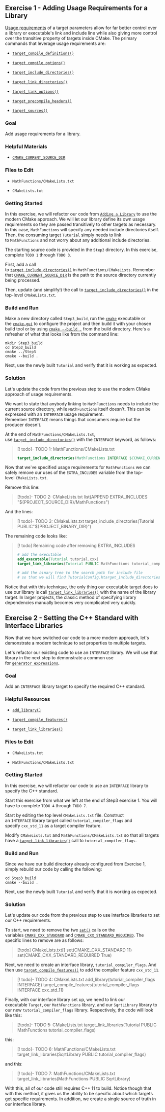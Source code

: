 ## Exercise 1 - Adding Usage Requirements for a Library

[Usage requirements](https://cmake.org/cmake/help/latest/manual/cmake-buildsystem.7.html#target-usage-requirements) of a target parameters allow for far better control over a library or executable's link and include line while also giving more control over the transitive property of targets inside CMake. The primary commands that leverage usage requirements are:

- [`target_compile_definitions()`](https://cmake.org/cmake/help/latest/command/target_compile_definitions.html#command:target_compile_definitions "target_compile_definitions")
    
- [`target_compile_options()`](https://cmake.org/cmake/help/latest/command/target_compile_options.html#command:target_compile_options "target_compile_options")
    
- [`target_include_directories()`](https://cmake.org/cmake/help/latest/command/target_include_directories.html#command:target_include_directories "target_include_directories")
    
- [`target_link_directories()`](https://cmake.org/cmake/help/latest/command/target_link_directories.html#command:target_link_directories "target_link_directories")
    
- [`target_link_options()`](https://cmake.org/cmake/help/latest/command/target_link_options.html#command:target_link_options "target_link_options")
    
- [`target_precompile_headers()`](https://cmake.org/cmake/help/latest/command/target_precompile_headers.html#command:target_precompile_headers "target_precompile_headers")
    
- [`target_sources()`](https://cmake.org/cmake/help/latest/command/target_sources.html#command:target_sources "target_sources")
    

### Goal

Add usage requirements for a library.

### Helpful Materials

- [`CMAKE_CURRENT_SOURCE_DIR`](https://cmake.org/cmake/help/latest/variable/CMAKE_CURRENT_SOURCE_DIR.html#variable:CMAKE_CURRENT_SOURCE_DIR "CMAKE_CURRENT_SOURCE_DIR")
    

### Files to Edit

- `MathFunctions/CMakeLists.txt`
    
- `CMakeLists.txt`
    

### Getting Started

In this exercise, we will refactor our code from [`Adding a Library`](https://cmake.org/cmake/help/latest/guide/tutorial/Adding%20a%20Library.html#guide:tutorial/Adding%20a%20Library "tutorial/Adding a Library") to use the modern CMake approach. We will let our library define its own usage requirements so they are passed transitively to other targets as necessary. In this case, `MathFunctions` will specify any needed include directories itself. Then, the consuming target `Tutorial` simply needs to link to `MathFunctions` and not worry about any additional include directories.

The starting source code is provided in the `Step3` directory. In this exercise, complete `TODO 1` through `TODO 3`.

First, add a call to [`target_include_directories()`](https://cmake.org/cmake/help/latest/command/target_include_directories.html#command:target_include_directories "target_include_directories") in `MathFunctions/CMakeLists`. Remember that [`CMAKE_CURRENT_SOURCE_DIR`](https://cmake.org/cmake/help/latest/variable/CMAKE_CURRENT_SOURCE_DIR.html#variable:CMAKE_CURRENT_SOURCE_DIR "CMAKE_CURRENT_SOURCE_DIR") is the path to the source directory currently being processed.

Then, update (and simplify!) the call to [`target_include_directories()`](https://cmake.org/cmake/help/latest/command/target_include_directories.html#command:target_include_directories "target_include_directories") in the top-level `CMakeLists.txt`.

### Build and Run

Make a new directory called `Step3_build`, run the [`cmake`](https://cmake.org/cmake/help/latest/manual/cmake.1.html#manual:cmake(1) "cmake(1)") executable or the [`cmake-gui`](https://cmake.org/cmake/help/latest/manual/cmake-gui.1.html#manual:cmake-gui(1) "cmake-gui(1)") to configure the project and then build it with your chosen build tool or by using [`cmake --build .`](https://cmake.org/cmake/help/latest/manual/cmake.1.html#cmdoption-cmake-build) from the build directory. Here's a refresher of what that looks like from the command line:

```shell
mkdir Step3_build
cd Step3_build
cmake ../Step3
cmake --build .
```

Next, use the newly built `Tutorial` and verify that it is working as expected.

### Solution

Let's update the code from the previous step to use the modern CMake approach of usage requirements.

We want to state that anybody linking to `MathFunctions` needs to include the current source directory, while `MathFunctions` itself doesn't. This can be expressed with an `INTERFACE` usage requirement. Remember `INTERFACE` means things that consumers require but the producer doesn't.

At the end of `MathFunctions/CMakeLists.txt`, use [`target_include_directories()`](https://cmake.org/cmake/help/latest/command/target_include_directories.html#command:target_include_directories "target_include_directories") with the `INTERFACE` keyword, as follows:

> [! todo]- TODO 1: MathFunctions/CMakeLists.txt
> ```cmake 
> target_include_directories(MathFunctions INTERFACE ${CMAKE_CURRENT_SOURCE_DIR})
> ```

Now that we've specified usage requirements for `MathFunctions` we can safely remove our uses of the `EXTRA_INCLUDES` variable from the top-level `CMakeLists.txt`.

Remove this line:

> [!todo]- TODO 2: CMakeLists.txt
> list(APPEND EXTRA_INCLUDES "${PROJECT_SOURCE_DIR}/MathFunctions")

And the lines:

> [! todo]- TODO 3: CMakeLists.txt
> target_include_directories(Tutorial PUBLIC"${PROJECT_BINARY_DIR}")

The remaining code looks like:

> [! todo] Remaining code after removing EXTRA_INCLUDES
> ```cmake
> # add the executable
> add_executable(Tutorial tutorial.cxx)
> target_link_libraries(Tutorial PUBLIC MathFunctions tutorial_compiler_flags)
> 
> # add the binary tree to the search path for include file
> # so that we will find TutorialConfig.htarget_include_directories(Tutorial PUBLIC "${PROJECT_BINARY_DIR}")
>```

Notice that with this technique, the only thing our executable target does to use our library is call [`target_link_libraries()`](https://cmake.org/cmake/help/latest/command/target_link_libraries.html#command:target_link_libraries "target_link_libraries") with the name of the library target. In larger projects, the classic method of specifying library dependencies manually becomes very complicated very quickly.

## Exercise 2 - Setting the C++ Standard with Interface Libraries

Now that we have switched our code to a more modern approach, let's demonstrate a modern technique to set properties to multiple targets.

Let's refactor our existing code to use an `INTERFACE` library. We will use that library in the next step to demonstrate a common use for [`generator expressions`](https://cmake.org/cmake/help/latest/manual/cmake-generator-expressions.7.html#manual:cmake-generator-expressions(7) "cmake-generator-expressions(7)").

### Goal

Add an `INTERFACE` library target to specify the required C++ standard.

### Helpful Resources

- [`add_library()`](https://cmake.org/cmake/help/latest/command/add_library.html#command:add_library "add_library")
    
- [`target_compile_features()`](https://cmake.org/cmake/help/latest/command/target_compile_features.html#command:target_compile_features "target_compile_features")
    
- [`target_link_libraries()`](https://cmake.org/cmake/help/latest/command/target_link_libraries.html#command:target_link_libraries "target_link_libraries")
    

### Files to Edit

- `CMakeLists.txt`
    
- `MathFunctions/CMakeLists.txt`
    

### Getting Started

In this exercise, we will refactor our code to use an `INTERFACE` library to specify the C++ standard.

Start this exercise from what we left at the end of Step3 exercise 1. You will have to complete `TODO 4` through `TODO 7`.

Start by editing the top level `CMakeLists.txt` file. Construct an `INTERFACE` library target called `tutorial_compiler_flags` and specify `cxx_std_11` as a target compiler feature.

Modify `CMakeLists.txt` and `MathFunctions/CMakeLists.txt` so that all targets have a [`target_link_libraries()`](https://cmake.org/cmake/help/latest/command/target_link_libraries.html#command:target_link_libraries "target_link_libraries") call to `tutorial_compiler_flags`.

### Build and Run

Since we have our build directory already configured from Exercise 1, simply rebuild our code by calling the following:

```shell
cd Step3_build
cmake --build .
```

Next, use the newly built `Tutorial` and verify that it is working as expected.

### Solution

Let's update our code from the previous step to use interface libraries to set our C++ requirements.

To start, we need to remove the two [`set()`](https://cmake.org/cmake/help/latest/command/set.html#command:set "set") calls on the variables [`CMAKE_CXX_STANDARD`](https://cmake.org/cmake/help/latest/variable/CMAKE_CXX_STANDARD.html#variable:CMAKE_CXX_STANDARD "CMAKE_CXX_STANDARD") and [`CMAKE_CXX_STANDARD_REQUIRED`](https://cmake.org/cmake/help/latest/variable/CMAKE_CXX_STANDARD_REQUIRED.html#variable:CMAKE_CXX_STANDARD_REQUIRED "CMAKE_CXX_STANDARD_REQUIRED"). The specific lines to remove are as follows:

> [!todo] CMakeLists.txt[] 
> set(CMAKE_CXX_STANDARD 11)
> set(CMAKE_CXX_STANDARD_REQUIRED True)

Next, we need to create an interface library, `tutorial_compiler_flags`. And then use [`target_compile_features()`](https://cmake.org/cmake/help/latest/command/target_compile_features.html#command:target_compile_features "target_compile_features") to add the compiler feature `cxx_std_11`.

>[! todo]- TODO 4: CMakeLists.txt
>add_library(tutorial_compiler_flags INTERFACE)
>target_compile_features(tutorial_compiler_flags INTERFACE cxx_std_11)

Finally, with our interface library set up, we need to link our executable `Target`, our `MathFunctions` library, and our `SqrtLibrary` library to our new `tutorial_compiler_flags` library. Respectively, the code will look like this:

> [!todo]- TODO 5: CMakeLists.txt
> target_link_libraries(Tutorial PUBLIC MathFunctions tutorial_compiler_flags)

this:

>[! todo]- TODO 6: MathFunctions/CMakeLists.txt
>target_link_libraries(SqrtLibrary PUBLIC tutorial_compiler_flags)

and this:

>[! todo]- TODO 7: MathFunctions/CMakeLists.txt
>target_link_libraries(MathFunctions PUBLIC SqrtLibrary)

With this, all of our code still requires C++ 11 to build. Notice though that with this method, it gives us the ability to be specific about which targets get specific requirements. In addition, we create a single source of truth in our interface library.